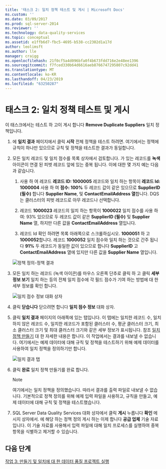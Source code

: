```yaml
---
title: '태스크 2: 일치 정책 테스트 및 게시 | Microsoft Docs'
ms.custom: ''
ms.date: 03/09/2017
ms.prod: sql-server-2014
ms.reviewer: ''
ms.technology: data-quality-services
ms.topic: conceptual
ms.assetid: e1ffb6d7-fbc5-4695-b538-cc2302d1a17d
author: leolimsft
ms.author: lle
manager: craigg
ms.openlocfilehash: 21f0cf5a4d096bfa0f4b673fdd716e2e48ee1396
ms.sourcegitcommit: f7fced330b64d6616aeb8766747295807c92dd41
ms.translationtype: MT
ms.contentlocale: ko-KR
ms.lasthandoff: 04/23/2019
ms.locfileid: "63250287"
---
```

# <a name="task-2-testing-and-publishing-the-matching-policy"></a>태스크 2: 일치 정책 테스트 및 게시
  이 태스크에서는 테스트 하 고이 게시 합니다 **Remove Duplicate Suppliers** 일치 정책입니다.  
  
1.  에 **일치 결과** 페이지에서 클릭 **시작** 전체 정책을 테스트 하려면. 여기에서는 정책에 규칙이 하나만 있으므로 규칙 및 정책을 테스트한 결과가 동일합니다.  
  
2.  모든 일치 레코드 및 일치 점수를 목록 상자에서 검토합니다. 가 있는 레코드를 **녹색** 아이콘이 연결 된 피벗 레코드 앞에 있는 중복 됩니다. 이에 대한 몇 가지 예는 다음과 같습니다.  
  
    1.  사용 하 여 레코드 **레코드 ID: 1000005** 레코드와 일치 하는 항목이 **레코드 Id: 1000004** 사용 하 여 **점수: 100%** 두 레코드 값이 같은 있으므로 **SupplierID (필수)** 합니다 **Supplier Name**, 및 **ContactEmailAddress 열**합니다. DQS는 클러스터의 피벗 레코드로 아무 레코드나 선택합니다.  
  
    2.  레코드 **1000023** 레코드의 일치 하는 항목이 **1000022** 일치 점수를 사용 하 여: 93% 있으므로 두 레코드 값이 같은 **SupplierID (필수)** 및 **Supplier Name** 열, 하지만 다른 값을 **ContactEmailAddress** 열입니다.  
  
    3.  레코드 Id 확인 하려면 목록 아래쪽으로 스크롤하십시오. **1000051** 하 고 **1000052**합니다. 레코드 **1000052** 일치 점수와 일치 하는 것으로 간주 됩니다 **91%** 두 레코드가 동일한 값이 있으므로 합니다 **SupplierID** 고  **ContactEmailAddress** 열에 있지만 다른 값을 **Supplier Name** 열입니다.  
  
     ![정책 정의-정책 결과](../../2014/tutorials/media/et-testingandpublishingthematchingpolicy-01.jpg "정책 정의-정책 결과")  
  
3.  모든 일치 하는 레코드 (녹색 아이콘)를 마우스 오른쪽 단추로 클릭 하 고 클릭 **세부 정보 보기** 일치 하는 등의 전체 일치 점수에 각 필드 점수가 기여 하는 방법에 대 한 세부 정보를 확인 합니다.  
  
     ![일치 점수 정보 대화 상자](../../2014/tutorials/media/et-testingandpublishingthematchingpolicy-02.jpg "일치 점수 정보 대화 상자")  
  
4.  클릭 **닫습니다** 닫으려면 합니다 **일치 점수 정보** 대화 상자.  
  
5.  클릭 **일치 결과** 페이지의 아래쪽에 있는 탭입니다. 이 탭에는 일치한 레코드 수, 일치하지 않은 레코드 수, 일치한 레코드가 포함된 클러스터 수, 평균 클러스터 크기, 최소 클러스터 크기 및 최대 클러스터 크기와 같은 세부 정보가 표시됩니다. 참조 [일치 정책 만들기](https://msdn.microsoft.com/library/hh270290.aspx) 대 한 자세한 내용은 합니다. 이 작업에서는 결과를 내보낼 수 없습니다. 여기에서는 예제 데이터에 대해 규칙 및 정책을 테스트하기 위해 예제 데이터를 사용하여 일치 정책을 정의하기만 합니다.  
  
     ![일치 결과 탭](../../2014/tutorials/media/et-testingandpublishingthematchingpolicy-03.jpg "일치 결과 탭")  
  
6.  클릭 **완료** 일치 정책 만들기를 완료 합니다.  
  
    > [!NOTE]  
    >  여기에서는 일치 정책을 정의했습니다. 따라서 결과를 출력 파일로 내보낼 수 없습니다. 기본적으로 정책 정의를 위해 예제 입력 파일을 사용하고, 규칙을 만들고, 예제 데이터에 대해 규칙 및 정책을 테스트했습니다.  
  
7.  SQL Server Data Quality Services 대화 상자에서 클릭 **게시** 누릅니다 **확인** 메시지 상자에서. 에 해당 하는 정책 정의 게시 하는 이제 합니다 **공급 업체** 기술 자료입니다. 이 기술 자료를 사용해서 입력 파일에 대해 일치 프로세스를 실행하여 중복 항목을 식별하고 제거할 수 있습니다.  
  
## <a name="next-step"></a>다음 단계  
 [작업 3: 만들기 및 일치에 대 한 데이터 품질 프로젝트 실행](../../2014/tutorials/task-3-creating-and-running-a-data-quality-project-for-matching.md)  
  
  
